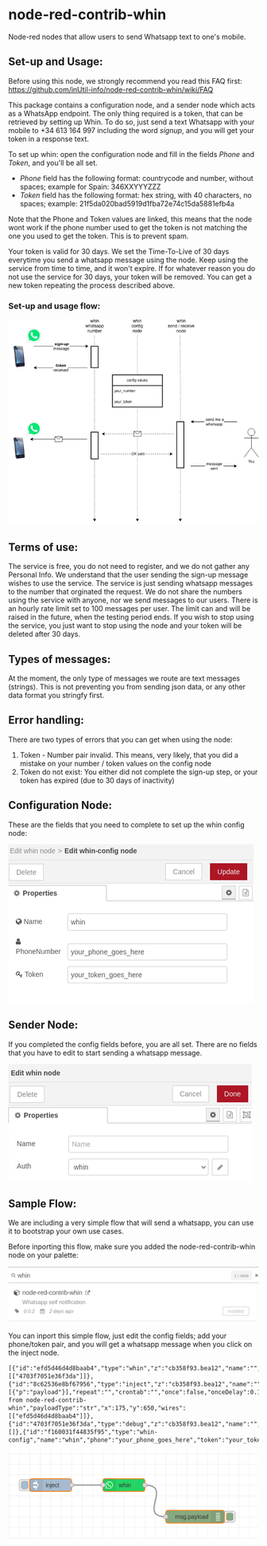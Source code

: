# node-red-contrib-whin
Node-red nodes that allow users to send Whatsapp text to one's mobile.


## Set-up and Usage:
Before using this node, we strongly recommend you read this FAQ first:
https://github.com/inUtil-info/node-red-contrib-whin/wiki/FAQ

This package contains a configuration node, and a sender node which acts as a WhatsApp endpoint. 
The only thing required is a token, that can be retrieved by setting up Whin. To do so, just send a
text Whatsapp with your mobile to +34 613 164 997 including the word *signup*, and you will get your token in a response text.

To set up whin: open the configuration node and fill in the fields *Phone* and *Token*, and you'll be all set.

- *Phone* field has the following format: countrycode and number, without spaces; example for Spain: 346XXYYYZZZ
- *Token* field has the following format: hex string, with 40 characters, no spaces; example: 21f5da020bad5919d1fba72e74c15da5881efb4a

Note that the Phone and Token values are linked, this means that the node wont work if the phone
number used to get the token is not matching the one you used to get the token. This is to prevent spam.

Your token is valid for 30 days. We set the Time-To-Live of 30 days everytime you send a whatsapp
message using the node. Keep using the service from time to time, and it won't expire.
If for whatever reason you do not use the service for 30 days, your token will be removed. You can get a new token repeating 
the process described above.


### Set-up and usage flow:

![whin-nodes](./icons/whin.png)

## Terms of use:
The service is free, you do not need to register, and we do not gather any Personal Info. 
We understand that the user sending the sign-up message wishes to use the service. The service is just 
sending whatsapp messages to the number that orginated the request. We do not share the numbers using the
service with anyone, nor we send messages to our users.
There is an hourly rate limit set to 100 messages per user. The limit can and will be raised in the future, 
when the testing period ends.
If you wish to stop using the service, you just want to stop using the node and your token will be
deleted after 30 days.

## Types of messages:
At the moment, the only type of messages we route are text messages (strings). This is not preventing you from
sending json data, or any other data format you stringfy first.

## Error handling:
There are two types of errors that you can get when using the node:
  1. Token - Number pair invalid. This means, very likely, that you did a mistake on your number / token values on the config node
  2. Token do not exist: You either did not complete the sign-up step, or your token has expired (due to 30 days of inactivity)

## Configuration Node:
These are the fields that you need to complete to set up the whin config node:

![config-node](./icons/config-node.png)

## Sender Node:
If you completed the config fields before, you are all set. There are no fields that you have to edit to start sending a whatsapp message. 

![config-node](./icons/sender-node.png)

## Sample Flow:

We are including a very simple flow that will send a whatsapp, you can use it to bootstrap your own use cases. 

Before inporting this flow, make sure you added the node-red-contrib-whin node on your palette:

![palette](./icons/palete.png)

You can inport this simple flow, just edit the config fields; add your phone/token pair, and you will get a whatsapp message when you click on the inject node.


    [{"id":"efd5d46d4d8baab4","type":"whin","z":"cb358f93.bea12","name":"","auth":"f160031f44835f95","x":350,"y":650,"wires":[["4703f7051e36f3da"]]},{"id":"8c62536e8bf67956","type":"inject","z":"cb358f93.bea12","name":"","props":[{"p":"payload"}],"repeat":"","crontab":"","once":false,"onceDelay":0.1,"topic":"","payload":"hello from node-red-contrib-whin","payloadType":"str","x":175,"y":650,"wires":[["efd5d46d4d8baab4"]]},{"id":"4703f7051e36f3da","type":"debug","z":"cb358f93.bea12","name":"","active":true,"tosidebar":true,"console":false,"tostatus":false,"complete":"false","statusVal":"","statusType":"auto","x":520,"y":725,"wires":[]},{"id":"f160031f44835f95","type":"whin-config","name":"whin","phone":"your_phone_goes_here","token":"your_token_goes_here"}]


![flow](./icons/simple-flow.png)

